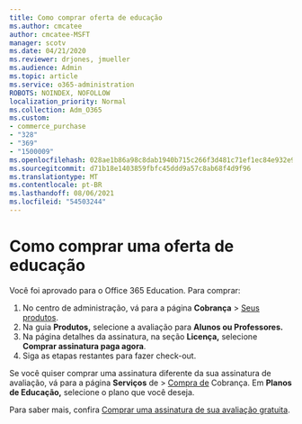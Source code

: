 ```yaml
---
title: Como comprar oferta de educação
ms.author: cmcatee
author: cmcatee-MSFT
manager: scotv
ms.date: 04/21/2020
ms.reviewer: drjones, jmueller
ms.audience: Admin
ms.topic: article
ms.service: o365-administration
ROBOTS: NOINDEX, NOFOLLOW
localization_priority: Normal
ms.collection: Adm_O365
ms.custom:
- commerce_purchase
- "328"
- "369"
- "1500009"
ms.openlocfilehash: 028ae1b86a98c8dab1940b715c266f3d481c71ef1ec84e932e9c74817bccdef5
ms.sourcegitcommit: d71b18e1403859fbfc45ddd9a57c8ab68f4d9f96
ms.translationtype: MT
ms.contentlocale: pt-BR
ms.lasthandoff: 08/06/2021
ms.locfileid: "54503244"
---
```

# <a name="how-to-purchase-an-education-offer"></a>Como comprar uma oferta de educação

Você foi aprovado para o Office 365 Education. Para comprar:
  
1. No centro de administração, vá para a página **Cobrança** \> [Seus produtos](https://go.microsoft.com/fwlink/p/?linkid=842054).
2. Na guia **Produtos,** selecione a avaliação para **Alunos ou Professores.**
3. Na página detalhes da assinatura, na seção **Licença,** selecione **Comprar assinatura paga agora**.
4. Siga as etapas restantes para fazer check-out.

Se você quiser comprar uma assinatura diferente da sua assinatura de avaliação, vá para a página **Serviços** de \> [Compra de](https://go.microsoft.com/fwlink/p/?linkid=868433) Cobrança. Em **Planos de Educação,** selecione o plano que você deseja.

Para saber mais, confira [Comprar uma assinatura de sua avaliação gratuita](/microsoft-365/commerce/try-or-buy-microsoft-365#buy-a-subscription-from-your-free-trial).